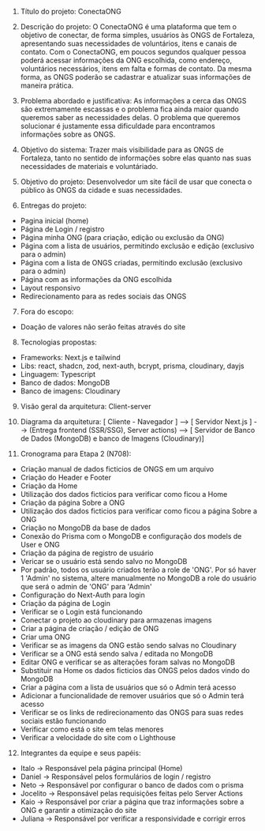 1. Título do projeto: ConectaONG

2. Descrição do projeto: O ConectaONG é uma plataforma que tem o objetivo de conectar, de forma simples, usuários às ONGS de Fortaleza, apresentando suas necessidades de voluntários, itens e canais de contato. Com o ConectaONG, em poucos segundos qualquer pessoa poderá acessar informações da ONG escolhida, como endereço, voluntários necessários, itens em falta e formas de contato. Da mesma forma, as ONGS poderão se cadastrar e atualizar suas informações de maneira prática.

3. Problema abordado e justificativa: As informações a cerca das ONGS são extremamente escassas e o problema fica ainda maior quando queremos saber as necessidades delas. O problema que queremos solucionar é justamente essa dificuldade para encontramos informações sobre as ONGS.

4. Objetivo do sistema: Trazer mais visibilidade para as ONGS de Fortaleza, tanto no sentido de informações sobre elas quanto nas suas necessidades de materiais e voluntáriado.

5. Objetivo do projeto: Desenvolvedor um site fácil de usar que conecta o público às ONGS da cidade e suas necessidades.

6. Entregas do projeto:

- Pagina inicial (home)
- Página de Login / registro
- Página minha ONG (para criação, edição ou exclusão da ONG)
- Página com a lista de usuários, permitindo exclusão e edição (exclusivo para o admin)
- Página com a lista de ONGS criadas, permitindo exclusão (exclusivo para o admin)
- Página com as informações da ONG escolhida
- Layout responsivo
- Redirecionamento para as redes sociais das ONGS

7. Fora do escopo:

- Doação de valores não serão feitas através do site

8. Tecnologias propostas:

- Frameworks: Next.js e tailwind
- Libs: react, shadcn, zod, next-auth, bcrypt, prisma, cloudinary, dayjs
- Linguagem: Typescript
- Banco de dados: MongoDB
- Banco de imagens: Cloudinary

9. Visão geral da arquitetura: Client-server

10. Diagrama da arquitetura: [ Cliente - Navegador ] --> [ Servidor Next.js ] --> (Entrega frontend (SSR/SSG), Server actions) --> [ Servidor de Banco de Dados (MongoDB) e banco de Imagens (Cloudinary)]

11. Cronograma para Etapa 2 (N708):

- Criação manual de dados ficticios de ONGS em um arquivo
- Criação do Header e Footer
- Criação da Home
- Utilização dos dados ficticios para verificar como ficou a Home
- Criação da página Sobre a ONG
- Utilização dos dados ficticios para verificar como ficou a página Sobre a ONG
- Criação no MongoDB da base de dados
- Conexão do Prisma com o MongoDB e configuração dos models de User e ONG
- Criação da página de registro de usuário
- Vericar se o usuário está sendo salvo no MongoDB
- Por padrão, todos os usuário criados terão a role de 'ONG'. Por só haver 1 'Admin' no sistema, altere manualmente no MongoDB a role do usuário que será o admin de 'ONG' para 'Admin'
- Configuração do Next-Auth para login
- Criação da página de Login
- Verificar se o Login está funcionando
- Conectar o projeto ao cloudinary para armazenas imagens
- Criar a página de criação / edição de ONG
- Criar uma ONG
- Verificar se as imagens da ONG estão sendo salvas no Cloudinary
- Verificar se a ONG está sendo salva / editada no MongoDB
- Editar ONG e verificar se as alterações foram salvas no MongoDB
- Substituir na Home os dados ficticios das ONGS pelos dados vindo do MongoDB
- Criar a página com a lista de usuários que só o Admin terá acesso
- Adicionar a funcionalidade de remover usuários que só o Admin terá acesso
- Verificar se os links de redirecionamento das ONGS para suas redes sociais estão funcionando
- Verificar como está o site em telas menores
- Verificar a velocidade do site com o Lighthouse

12. Integrantes da equipe e seus papéis:

- Italo -> Responsável pela página principal (Home)
- Daniel -> Responsável pelos formulários de login / registro
- Neto -> Responsável por configurar o banco de dados com o prisma
- Jocelito -> Responsável pelas requisições feitas pelo Server Actions
- Kaio -> Responsável por criar a página que traz informações sobre a ONG e garantir a otimização do site
- Juliana -> Responsável por verificar a responsividade e corrigir erros
